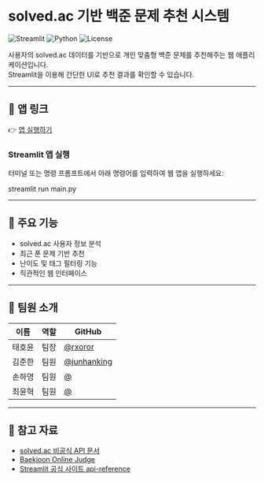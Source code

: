 # solved.ac 기반 백준 문제 추천 시스템

![Streamlit](https://img.shields.io/badge/streamlit-%23FF4B4B.svg?style=flat&logo=streamlit&logoColor=white)
![Python](https://img.shields.io/badge/python-3.9%2B-blue.svg)
![License](https://img.shields.io/github/license/rxoror/solvedac_based_recommender)

사용자의 solved.ac 데이터를 기반으로 개인 맞춤형 백준 문제를 추천해주는 웹 애플리케이션입니다.  
Streamlit을 이용해 간단한 UI로 추천 결과를 확인할 수 있습니다.

---

## 🔗 앱 링크

👉 [앱 실행하기](https://boj-recommender.streamlit.app/)  

### Streamlit 앱 실행

터미널 또는 명령 프롬프트에서 아래 명령어를 입력하여 웹 앱을 실행하세요:

streamlit run main.py

---

## 🚀 주요 기능

- solved.ac 사용자 정보 분석
- 최근 푼 문제 기반 추천
- 난이도 및 태그 필터링 기능
- 직관적인 웹 인터페이스

---

## 👥 팀원 소개

| 이름 | 역할 | GitHub |
|------|------|--------|
| 태호윤 | 팀장 | [@rxoror](https://github.com/rxoror) |
| 김준한 | 팀원 | [@junhanking](https://github.com/junhanking) |
| 손하영 | 팀원 | [@](https://github.com/) |
| 최윤혁 | 팀원 | [@](https://github.com/) |


---

## 📌 참고 자료

- [solved.ac 비공식 API 문서](https://solvedac.github.io/unofficial-documentation/)
- [Baekjoon Online Judge](https://www.acmicpc.net/)
- [Streamlit 공식 사이트 api-reference](https://docs.streamlit.io/develop/api-reference#layouts-and-containers)
